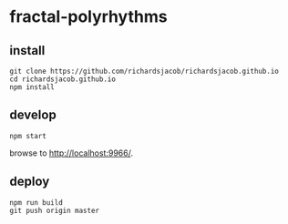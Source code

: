 # fractal-polyrhythms

## install

```
git clone https://github.com/richardsjacob/richardsjacob.github.io
cd richardsjacob.github.io
npm install
```

## develop

```
npm start
```

browse to <http://localhost:9966/>.

## deploy

```
npm run build
git push origin master
```
